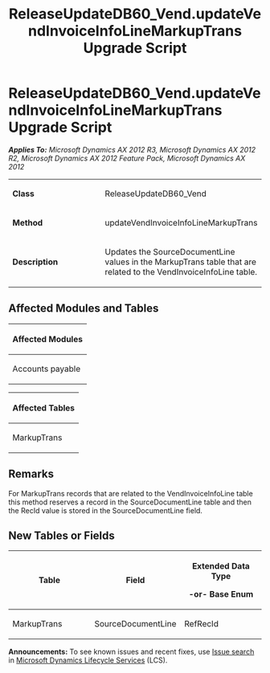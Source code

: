 ﻿---
title: ReleaseUpdateDB60_Vend.updateVendInvoiceInfoLineMarkupTrans Upgrade Script
TOCTitle: ReleaseUpdateDB60_Vend.updateVendInvoiceInfoLineMarkupTrans Upgrade Script
ms:assetid: 346e9104-552f-30f3-1c2b-62d60ebb1178
ms:mtpsurl: https://msdn.microsoft.com/en-us/library/JJ685129(v=AX.60)
ms:contentKeyID: 49707583
ms.date: 05/18/2015
mtps_version: v=AX.60
---

# ReleaseUpdateDB60\_Vend.updateVendInvoiceInfoLineMarkupTrans Upgrade Script 


_**Applies To:** Microsoft Dynamics AX 2012 R3, Microsoft Dynamics AX 2012 R2, Microsoft Dynamics AX 2012 Feature Pack, Microsoft Dynamics AX 2012_

<table>
<colgroup>
<col style="width: 50%" />
<col style="width: 50%" />
</colgroup>
<tbody>
<tr class="odd">
<td><p><strong>Class</strong></p></td>
<td><p>ReleaseUpdateDB60_Vend</p></td>
</tr>
<tr class="even">
<td><p><strong>Method</strong></p></td>
<td><p>updateVendInvoiceInfoLineMarkupTrans</p></td>
</tr>
<tr class="odd">
<td><p><strong>Description</strong></p></td>
<td><p>Updates the SourceDocumentLine values in the MarkupTrans table that are related to the VendInvoiceInfoLine table.</p></td>
</tr>
</tbody>
</table>


## Affected Modules and Tables

<table>
<colgroup>
<col style="width: 100%" />
</colgroup>
<thead>
<tr class="header">
<th><p>Affected Modules</p></th>
</tr>
</thead>
<tbody>
<tr class="odd">
<td><p>Accounts payable</p></td>
</tr>
</tbody>
</table>


<table>
<colgroup>
<col style="width: 100%" />
</colgroup>
<thead>
<tr class="header">
<th><p>Affected Tables</p></th>
</tr>
</thead>
<tbody>
<tr class="odd">
<td><p>MarkupTrans</p></td>
</tr>
</tbody>
</table>


## Remarks

For MarkupTrans records that are related to the VendInvoiceInfoLine table this method reserves a record in the SourceDocumentLine table and then the RecId value is stored in the SourceDocumentLine field.

## New Tables or Fields

<table>
<colgroup>
<col style="width: 33%" />
<col style="width: 33%" />
<col style="width: 33%" />
</colgroup>
<thead>
<tr class="header">
<th><p>Table</p></th>
<th><p>Field</p></th>
<th><p>Extended Data Type</p>
<p>-or- Base Enum</p></th>
</tr>
</thead>
<tbody>
<tr class="odd">
<td><p>MarkupTrans</p></td>
<td><p>SourceDocumentLine</p></td>
<td><p>RefRecId</p></td>
</tr>
</tbody>
</table>

  
**Announcements:** To see known issues and recent fixes, use [Issue search](http://go.microsoft.com/fwlink/?linkid=389258) in [Microsoft Dynamics Lifecycle Services](http://go.microsoft.com/fwlink/?linkid=306505) (LCS).

